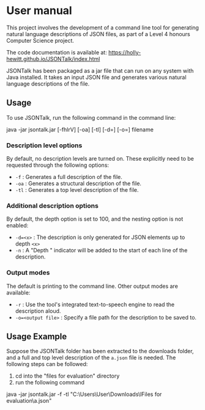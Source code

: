 # User manual 

This project involves the development of a command line tool for generating natural language descriptions of JSON files, as part of a Level 4 honours Computer Science project. 

The code documentation is available at: https://holly-hewitt.github.io/JSONTalk/index.html

JSONTalk has been packaged as a jar file that can run on any system with Java installed. It takes an input JSON file and generates various natural language descriptions of the file.

## Usage

To use JSONTalk, run the following command in the command line:

java -jar jsontalk.jar [-fhlrV] [-oa] [-tl] [-d=] [-o=] filename


### Description level options

By default, no description levels are turned on. These explicitly need to be requested through the following options:

- `-f` : Generates a full description of the file.
- `-oa` : Generates a structural description of the file.
- `-tl` : Generates a top level description of the file.

### Additional description options

By default, the depth option is set to 100, and the nesting option is not enabled:

- `-d=<x>` : The description is only generated for JSON elements up to depth `<x>`
- `-n` : A "Depth <y>" indicator will be added to the start of each line of the description.

### Output modes

The default is printing to the command line. Other output modes are available:

- `-r` : Use the tool's integrated text-to-speech engine to read the description aloud.
- `-o=<output file>` : Specify a file path for the description to be saved to.

## Usage Example

Suppose the JSONTalk folder has been extracted to the downloads folder, and a full and top level description of the `a.json` file is needed. The following steps can be followed:

1. cd into the "files for evaluation" directory
2. run the following command

java -jar jsontalk.jar -f -tl "C:\Users\User\Downloads\lFiles for evaluation\a.json"
